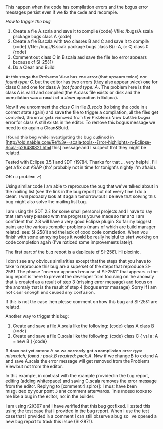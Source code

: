 This happen when the code has compilation errors and the bogus error messages persist even if we fix the code and recompile.

*How to trigger the bug*
 1. Create a file A.scala and save it to compile
{code}
//file: /bugs/A.scala
package bugs
class A
{code}
 3. Create a file B.scala with two classes B and C and save it to compile
{code}
//file: /bugs/B.scala
package bugs
class B(a: A, c: C)
class C
{code}
 4. Comment out class C in B.scala and save the file (no error appears because of SI-2581)
 5. Do a Clean and Build

At this stage the Problems View has one error (that appears twice) _not found type: C_, but the editor has two errors (they also appear twice) one for class C and one for class A (_not found type: A_). The problem here is that class A is valid and compiled (the A.class file exists on disk and the compilation was a result of a _clean_ operation in Eclipse).

Now if we uncomment the _class C_ in file _B.scala_ (to bring the code in a correct state again) and save the file to trigger a compilation, all the files get compiled, the error gets removed from the Problems View but the bogus error for class A still exists in the editor. To remove this bogus message we need to do again a Clean&Build.

I found this bug while investigating the bug outlined in [http://old.nabble.com/Re%3A--scala-tools--Error-highlights-in-Eclipse-Scala-p26480821.html this] message and I suspect that they might be related.

Tested with Eclipse 3.5.1 and SDT r19784.
Thanks for that ... very helpful. I'll get a fix out ASAP (tho' probably not in time for tonight's nightly I'm afraid).

OK no problem :-)

Using similar code I am able to reproduce the bug that we've talked about in the mailing list (see the link in the bug report) but not every time I do a clean. I will probably look at it again tomorrow but I believe that solving this bug might also solve the mailing list bug.

I am using the SDT 2.8 for some small personal projects and I have to say that I am very pleased with the progress you've made so far and I am confident that 2.8 will have a very good Eclipse plugin. So far my biggest pains are the various compiler problems (many of which are build manager related, see: SI-2581) and the lack of good code completion. When you finish with some annoying bugs it would be really helpful to start working on code completion again (I've noticed some improvements lately).


The first part of the bug report is a duplicate of SI-2581.
Hi plocinic,

I don't see any obvious similarities except that the steps that you have to take to reproduce this bug are a superset of the steps that reproduce SI-2581. The phrase "no error appears because of SI-2581" that appears in the bug report is there to prevent the developer from focusing on the anomaly that is created as a result of step 3 (missing error message) and focus on the anomaly that is the result of step 4 (bogus error message). Sorry If I am not clear enough and caused any confusion.

If this is not the case then please comment on how this bug and SI-2581 are related.

Another way to trigger this bug:

 1. Create and save a file A.scala like the following:
{code}
class A
class B
{code}
 2. Create and save a file C.scala like the following:
{code}
class C {
  val a: A = new B
}
{code}

B does not yet extend A so we correctly get a compilation error _type mismatch; found : pack.B required: pack.A_. Now if we change B to extend A and save A.scala the error message will get removed from the Problems View but not from the editor.

In this example, in contrast with the example provided in the bug report, editing (adding whitespace) and saving C.scala removes the error message from the editor.
Replying to [comment:4 spiros]:
I must have been misguided by your point 3 and comment afterwards. This indeed looks to me like a bug in the editor, not in the builder.



I am using r20397 and I have verified that this bug got fixed. I tested this using the test case that I provided in the bug report. When I use the test case that I provided in a comment I can still observe a bug so I've opened a new bug report to track this issue (SI-2871).
